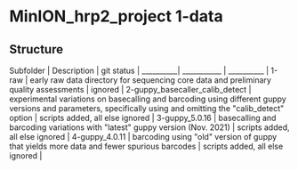 # MinION_hrp2_project 1-data

## Structure

Subfolder | Description | git status |
__________| ___________ | __________ |
1-raw | early raw data directory for sequencing core data and preliminary quality assessments | ignored |
2-guppy_basecaller_calib_detect | experimental variations on basecalling and barcoding using different guppy versions and parameters, specifically using and omitting the "calib_detect" option | scripts added, all else ignored |
3-guppy_5.0.16 | basecalling and barcoding variations with "latest" guppy version (Nov. 2021) | scripts added, all else ignored |
4-guppy_4.0.11 | barcoding using "old" version of guppy that yields more data and fewer spurious barcodes | scripts added, all else ignored |
